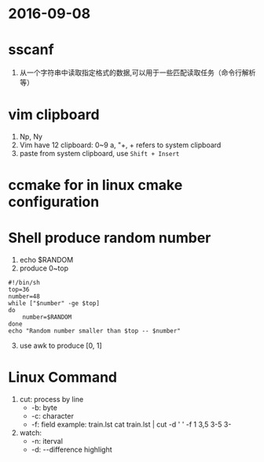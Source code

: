 2016-09-08
==========
# sscanf
1. 从一个字符串中读取指定格式的数据,可以用于一些匹配读取任务（命令行解析等）

# vim clipboard
1. Np, Ny
2. Vim have 12 clipboard: 0~9 a, "+, + refers to system clipboard
3. paste from system clipboard, use `Shift + Insert`

# ccmake for in linux cmake configuration

# Shell produce random number
1. echo $RANDOM 
2. produce 0~top

```shell
#!/bin/sh
top=36
number=48
while ["$number" -ge $top]
do
    number=$RANDOM
done
echo "Random number smaller than $top -- $number"
```

3. use awk to produce [0, 1]


# Linux Command
1. cut: process by line 
    * -b: byte
    * -c: character
    * -f: field
    example: train.lst
    cat train.lst | cut -d ' ' -f 1
    3,5   3-5   3-
2. watch: 
    * -n: iterval
    * -d: --difference highlight